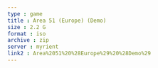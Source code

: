 ```yaml
---
type : game
title : Area 51 (Europe) (Demo)
size : 2.2 G
format : iso
archive : zip
server : myrient
link2 : Area%2051%20%28Europe%29%20%28Demo%29
---
```

